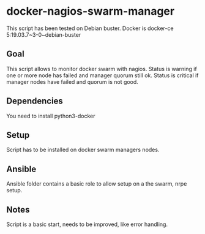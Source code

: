# docker-nagios-swarm-manager
This script has been tested on Debian buster.
Docker is docker-ce 5:19.03.7\~3-0~debian-buster
## Goal
This script allows to monitor docker swarm with nagios.
Status is warning if one or more node has failed and manager quorum still ok.
Status is critical if manager nodes have failed and quorum is not good.
## Dependencies
You need to install python3-docker
## Setup
Script has to be installed on docker swarm managers nodes.
## Ansible
Ansible folder contains a basic role to allow setup on a the swarm, nrpe setup.
## Notes
Script is a basic start, needs to be improved, like error handling.
